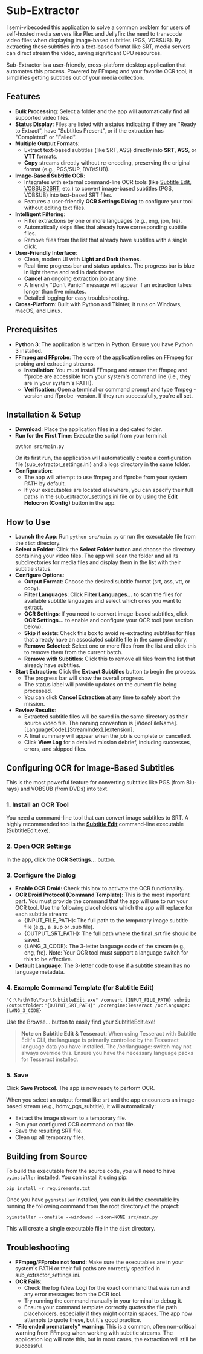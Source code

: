 Sub-Extractor
=======================

I semi-vibecoded this application to solve a common problem for users of self-hosted media servers like Plex and Jellyfin: the need to transcode video files when displaying image-based subtitles (PGS, VOBSUB). By extracting these subtitles into a text-based format like SRT, media servers can direct stream the video, saving significant CPU resources.

Sub-Extractor is a user-friendly, cross-platform desktop application that automates this process. Powered by FFmpeg and your favorite OCR tool, it simplifies getting subtitles out of your media collection.

Features
--------

*   **Bulk Processing**: Select a folder and the app will automatically find all supported video files.
*   **Status Display**: Files are listed with a status indicating if they are "Ready to Extract", have "Subtitles Present", or if the extraction has "Completed" or "Failed".
*   **Multiple Output Formats**:
    *   Extract text-based subtitles (like SRT, ASS) directly into **SRT**, **ASS**, or **VTT** formats.
    *   **Copy** streams directly without re-encoding, preserving the original format (e.g., PGS/SUP, DVD/SUB).
*   **Image-Based Subtitle OCR**:
    *   Integrates with external command-line OCR tools (like [Subtitle Edit](https://www.google.com/url?sa=E&q=https%3A%2F%2Fwww.nikse.dk%2Fsubtitleedit), [VOBSUB2SRT](https://www.google.com/url?sa=E&q=https%3A%2F%2Fgithub.com%2Fruediger%2FVobSub2SRT), etc.) to convert image-based subtitles (PGS, VOBSUB) into text-based SRT files.
    *   Features a user-friendly **OCR Settings Dialog** to configure your tool without editing text files.
*   **Intelligent Filtering**:
    *   Filter extractions by one or more languages (e.g., eng, jpn, fre).
    *   Automatically skips files that already have corresponding subtitle files.
    *   Remove files from the list that already have subtitles with a single click.
*   **User-Friendly Interface**:
    *   Clean, modern UI with **Light and Dark themes**.
    *   Real-time progress bar and status updates. The progress bar is blue in light theme and red in dark theme.
    *   **Cancel** an ongoing extraction job at any time.
    *   A friendly "Don't Panic!" message will appear if an extraction takes longer than five minutes.
    *   Detailed logging for easy troubleshooting.
*   **Cross-Platform**: Built with Python and Tkinter, it runs on Windows, macOS, and Linux.

Prerequisites
-------------

*   **Python 3**: The application is written in Python. Ensure you have Python 3 installed.
*   **FFmpeg and FFprobe**: The core of the application relies on FFmpeg for probing and extracting streams.
    *   **Installation**: You must install FFmpeg and ensure that ffmpeg and ffprobe are accessible from your system's command line (i.e., they are in your system's PATH).
    *   **Verification**: Open a terminal or command prompt and type ffmpeg -version and ffprobe -version. If they run successfully, you're all set.

Installation & Setup
--------------------

*   **Download**: Place the application files in a dedicated folder.
*   **Run for the First Time**: Execute the script from your terminal:
    ```
    python src/main.py
    ```
    On its first run, the application will automatically create a configuration file (sub\_extractor\_settings.ini) and a logs directory in the same folder.
*   **Configuration**:
    *   The app will attempt to use ffmpeg and ffprobe from your system PATH by default.
    *   If your executables are located elsewhere, you can specify their full paths in the sub\_extractor\_settings.ini file or by using the **Edit Holocron (Config)** button in the app.

How to Use
----------

*   **Launch the App**: Run `python src/main.py` or run the executable file from the `dist` directory.
*   **Select a Folder**: Click the **Select Folder** button and choose the directory containing your video files. The app will scan the folder and all its subdirectories for media files and display them in the list with their subtitle status.
*   **Configure Options**:
    *   **Output Format**: Choose the desired subtitle format (srt, ass, vtt, or copy).
    *   **Filter Languages**: Click **Filter Languages...** to scan the files for available subtitle languages and select which ones you want to extract.
    *   **OCR Settings**: If you need to convert image-based subtitles, click **OCR Settings...** to enable and configure your OCR tool (see section below).
    *   **Skip if exists**: Check this box to avoid re-extracting subtitles for files that already have an associated subtitle file in the same directory.
    *   **Remove Selected**: Select one or more files from the list and click this to remove them from the current batch.
    *   **Remove with Subtitles**: Click this to remove all files from the list that already have subtitles.
*   **Start Extraction**: Click the **Extract Subtitles** button to begin the process.
    *   The progress bar will show the overall progress.
    *   The status label will provide updates on the current file being processed.
    *   You can click **Cancel Extraction** at any time to safely abort the mission.
*   **Review Results**:
    *   Extracted subtitle files will be saved in the same directory as their source video file. The naming convention is \[VideoFileName\].\[LanguageCode\].\[StreamIndex\].\[extension\].
    *   A final summary will appear when the job is complete or cancelled.
    *   Click **View Log** for a detailed mission debrief, including successes, errors, and skipped files.

Configuring OCR for Image-Based Subtitles
-----------------------------------------

This is the most powerful feature for converting subtitles like PGS (from Blu-rays) and VOBSUB (from DVDs) into text.

### 1\. Install an OCR Tool

You need a command-line tool that can convert image subtitles to SRT. A highly recommended tool is the **[Subtitle Edit](https://www.google.com/url?sa=E&q=https%3A%2F%2Fwww.nikse.dk%2Fsubtitleedit)** command-line executable (SubtitleEdit.exe).

### 2\. Open OCR Settings

In the app, click the **OCR Settings...** button.

### 3\. Configure the Dialog

*   **Enable OCR Droid**: Check this box to activate the OCR functionality.
*   **OCR Droid Protocol (Command Template)**: This is the most important part. You must provide the command that the app will use to run your OCR tool. Use the following placeholders which the app will replace for each subtitle stream:
    *   {INPUT\_FILE\_PATH}: The full path to the temporary image subtitle file (e.g., a .sup or .sub file).
    *   {OUTPUT\_SRT\_PATH}: The full path where the final .srt file should be saved.
    *   {LANG\_3\_CODE}: The 3-letter language code of the stream (e.g., eng, fre). Note: Your OCR tool must support a language switch for this to be effective.
*   **Default Language**: The 3-letter code to use if a subtitle stream has no language metadata.

### 4\. Example Command Template (for Subtitle Edit)

```
"C:\Path\To\Your\SubtitleEdit.exe" /convert {INPUT_FILE_PATH} subrip /outputfolder:"{OUTPUT_SRT_PATH}" /ocrengine:Tesseract /ocrlanguage:{LANG_3_CODE}
```

Use the Browse... button to easily find your SubtitleEdit.exe!

> **Note on Subtitle Edit & Tesseract**: When using Tesseract with Subtitle Edit's CLI, the language is primarily controlled by the Tesseract language data you have installed. The /ocrlanguage: switch may not always override this. Ensure you have the necessary language packs for Tesseract installed.

### 5\. Save

Click **Save Protocol**. The app is now ready to perform OCR.

When you select an output format like srt and the app encounters an image-based stream (e.g., hdmv\_pgs\_subtitle), it will automatically:

*   Extract the image stream to a temporary file.
*   Run your configured OCR command on that file.
*   Save the resulting SRT file.
*   Clean up all temporary files.

Building from Source
--------------------

To build the executable from the source code, you will need to have `pyinstaller` installed. You can install it using pip:

```
pip install -r requirements.txt
```

Once you have `pyinstaller` installed, you can build the executable by running the following command from the root directory of the project:

```
pyinstaller --onefile --windowed --icon=NONE src/main.py
```

This will create a single executable file in the `dist` directory.

Troubleshooting
---------------

*   **FFmpeg/FFprobe not found**: Make sure the executables are in your system's PATH or their full paths are correctly specified in sub\_extractor\_settings.ini.
*   **OCR Fails**:
    *   Check the log (View Log) for the exact command that was run and any error messages from the OCR tool.
    *   Try running the command manually in your terminal to debug it.
    *   Ensure your command template correctly quotes the file path placeholders, especially if they might contain spaces. The app now attempts to quote these, but it's good practice.
*   **"File ended prematurely" warning**: This is a common, often non-critical warning from FFmpeg when working with subtitle streams. The application log will note this, but in most cases, the extraction will still be successful.
